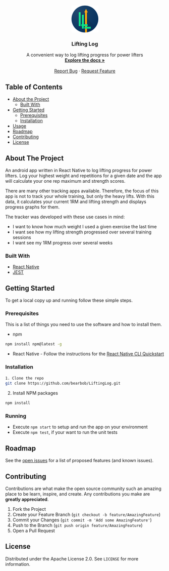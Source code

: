 <!--
*** Using the README template from https://github.com/othneildrew/Best-README-Template
-->

<!-- PROJECT LOGO -->
<p align="center">
  <a href="https://github.com/bearbob/LiftingLog">
    <img src="images/repo-icon.png" alt="Logo" width="85" height="85">
  </a>

  <h3 align="center">Lifting Log</h3>

  <p align="center">
    A convenient way to log lifting progress for power lifters
    <br />
    <a href="https://github.com/bearbob/LiftingLog/tree/master/documentation"><strong>Explore the docs »</strong></a>
    <br />
    <br />
    <a href="https://github.com/bearbob/LiftingLog/issues/new">Report Bug</a>
    ·
    <a href="https://github.com/bearbob/LiftingLog/issues">Request Feature</a>
  </p>
</p>



<!-- TABLE OF CONTENTS -->
## Table of Contents

* [About the Project](#about-the-project)
  * [Built With](#built-with)
* [Getting Started](#getting-started)
  * [Prerequisites](#prerequisites)
  * [Installation](#installation)
* [Usage](#usage)
* [Roadmap](#roadmap)
* [Contributing](#contributing)
* [License](#license)
<!-- * [Acknowledgements](#acknowledgements) -->



<!-- ABOUT THE PROJECT -->
## About The Project

An android app written in React Native to log lifting progress for power lifters. Log your highest weight and repetitions for a given date and the app will calculate your one rep maximum and strength scores.

There are many other tracking apps available. Therefore, the focus of this app is not to track your whole training, but only the heavy lifts. With this data, it calculates your current 1RM and lifting strength and displays progress graphs for them.

The tracker was developed with these use cases in mind:
* I want to know how much weight I used a given exercise the last time
* I want see how my lifting strength progressed over several training sessions
* I want see my 1RM progress over several weeks


<!-- [![Product Name Screen Shot][product-screenshot]](https://example.com) -->

### Built With

* [React Native](https://reactnative.dev/)
* [JEST](https://jestjs.io/docs/en/tutorial-react-native)



<!-- GETTING STARTED -->
## Getting Started

To get a local copy up and running follow these simple steps.

### Prerequisites

This is  a list of things you need to use the software and how to install them.
* npm
```sh
npm install npm@latest -g
```
* React Native - Follow the instructions for the [React Native CLI Quickstart](https://reactnative.dev/docs/environment-setup)


### Installation

```sh
1. Clone the repo
git clone https://github.com/bearbob/LiftingLog.git
```
2. Install NPM packages
```sh
npm install
```

### Running
* Execute `npm start` to setup and run the app on your environment
* Execute `npm test`, if your want to run the unit tests


<!-- ROADMAP -->
## Roadmap

See the [open issues](https://github.com/bearbob/LiftingLog/issues) for a list of proposed features (and known issues).



<!-- CONTRIBUTING -->
## Contributing

Contributions are what make the open source community such an amazing place to be learn, inspire, and create. Any contributions you make are **greatly appreciated**.

1. Fork the Project
2. Create your Feature Branch (`git checkout -b feature/AmazingFeature`)
3. Commit your Changes (`git commit -m 'Add some AmazingFeature'`)
4. Push to the Branch (`git push origin feature/AmazingFeature`)
5. Open a Pull Request



<!-- LICENSE -->
## License

Distributed under the Apache License 2.0. See `LICENSE` for more information.



<!-- ACKNOWLEDGEMENTS -->
<!-- ## Acknowledgements

* []()
* []()

-->



<!-- MARKDOWN LINKS & IMAGES -->
<!-- https://www.markdownguide.org/basic-syntax/#reference-style-links -->
[contributors-shield]: https://img.shields.io/github/contributors/bearbob/repo.svg?style=flat-square
[contributors-url]: https://github.com/bearbob/repo/graphs/contributors
[forks-shield]: https://img.shields.io/github/forks/bearbob/repo.svg?style=flat-square
[forks-url]: https://github.com/bearbob/repo/network/members
[stars-shield]: https://img.shields.io/github/stars/bearbob/repo.svg?style=flat-square
[stars-url]: https://github.com/bearbob/repo/stargazers
[issues-shield]: https://img.shields.io/github/issues/bearbob/repo.svg?style=flat-square
[issues-url]: https://github.com/bearbob/repo/issues
[license-shield]: https://img.shields.io/github/license/bearbob/repo.svg?style=flat-square
[license-url]: https://github.com/bearbob/repo/blob/master/LICENSE.txt
[linkedin-shield]: https://img.shields.io/badge/-LinkedIn-black.svg?style=flat-square&logo=linkedin&colorB=555
[linkedin-url]: https://linkedin.com/in/bearbob
[product-screenshot]: images/screenshot.png
